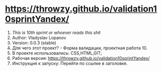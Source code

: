 # https://throwzy.github.io/validation10sprintYandex/
1. *This is 10th sprint or whoever reads this shit*
2. Author: Vladyslav Lopanov
3. Version: 0.0.3 (stable)
4. Для чего этот проект? - Форма валидации, проектная работа 10.
5. В проекте использовались: CSS,HTML,GIT;
6. Рабочая версия: https://throwzy.github.io/validation10sprintYandex/
7. Инструкция к запуску: Перейти по ссылке в заголовке.
